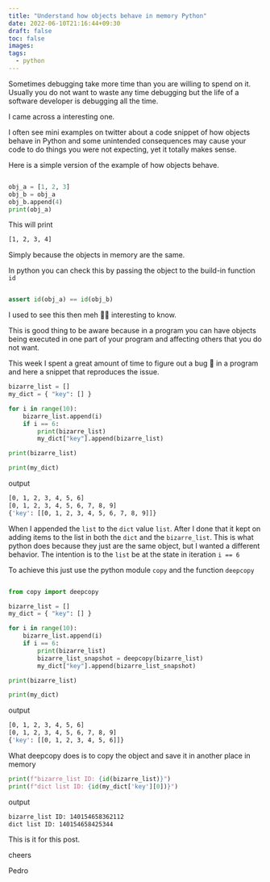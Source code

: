 ```yaml
---
title: "Understand how objects behave in memory Python"
date: 2022-06-10T21:16:44+09:30
draft: false
toc: false
images:
tags:
  - python
---
```


Sometimes debugging take more time than you are willing to spend on it. Usually you do not want to waste any time debugging but the life of a software developer is debugging all the time.

I came across a interesting one.

I often see mini examples on twitter about a code snippet of how objects behave in Python and some unintended consequences may cause your code to do things you were not expecting, yet it totally makes sense.

Here is a simple version of the example of how objects behave.

```python

obj_a = [1, 2, 3]
obj_b = obj_a
obj_b.append(4)
print(obj_a)

```

This will print

```bash
[1, 2, 3, 4]
```

Simply because the objects in memory are the same.

In python you can check this by passing the object to the build-in function `id`

```python

assert id(obj_a) == id(obj_b)

```

I used to see this then meh 🤷‍♂️ interesting to know.

This is good thing to be aware because in a program you can have objects being executed in one part of your program and affecting others that you do not want.

This week I spent a great amount of time to figure out a bug 🐛 in a program and here a snippet that reproduces the issue.

```python
bizarre_list = []
my_dict = { "key": [] }

for i in range(10):
    bizarre_list.append(i)
    if i == 6:
        print(bizarre_list)
        my_dict["key"].append(bizarre_list)

print(bizarre_list)

print(my_dict)
```

output

```bash
[0, 1, 2, 3, 4, 5, 6]
[0, 1, 2, 3, 4, 5, 6, 7, 8, 9]
{'key': [[0, 1, 2, 3, 4, 5, 6, 7, 8, 9]]}
```

When I appended the `list` to the `dict` value `list`. After I done that it kept on adding items to the list in both the `dict` and the `bizarre_list`. This is what python does because they just are the same object, but I wanted a different behavior. The intention is to the `list` be at the state in iteration `i == 6`

To achieve this just use the python module `copy` and the function `deepcopy`

```python

from copy import deepcopy

bizarre_list = []
my_dict = { "key": [] }

for i in range(10):
    bizarre_list.append(i)
    if i == 6:
        print(bizarre_list)
        bizarre_list_snapshot = deepcopy(bizarre_list)
        my_dict["key"].append(bizarre_list_snapshot)

print(bizarre_list)

print(my_dict)

```

output

```bash
[0, 1, 2, 3, 4, 5, 6]
[0, 1, 2, 3, 4, 5, 6, 7, 8, 9]
{'key': [[0, 1, 2, 3, 4, 5, 6]]}
```

What deepcopy does is to copy the object and save it in another place in memory

```python
print(f"bizarre_list ID: {id(bizarre_list)}")
print(f"dict list ID: {id(my_dict['key'][0])}")
```

output

```bash
bizarre_list ID: 140154658362112
dict list ID: 140154658425344
```

This is it for this post.

cheers

Pedro
